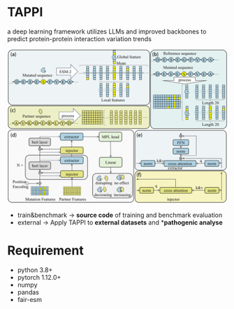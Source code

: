 # TAPPI
 a deep learning framework utilizes LLMs and improved backbones to predict protein-protein interaction variation trends 
 <div align="center">
    <img src="docs/base_back.png", width="800">
</div>

* train&benchmark -> **source code** of training and benchmark evaluation
* external -> Apply TAPPI to **external datasets** and ***pathogenic analyse**
# Requirement
* python 3.8+
* pytorch 1.12.0+
* numpy
* pandas
* fair-esm
